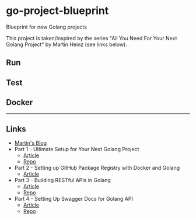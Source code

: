 
# go-project-blueprint
Blueprint for new Golang projects

This project is taken/inspired by the series "All You Need For Your Next Golang Project" by Martin Heinz (see links below).

## Run


## Test


## Docker

---

## Links

* [Martin's Blog](https://martinheinz.dev/)
* Part 1 - Ultimate Setup for Your Next Golang Project
    * [Article](https://towardsdatascience.com/ultimate-setup-for-your-next-golang-project-1cc989ad2a96)
    * [Repo](https://github.com/MartinHeinz/go-project-blueprint)
* Part 2 - Setting up GitHub Package Registry with Docker and Golang
    * [Article](https://towardsdatascience.com/setting-up-github-package-registry-with-docker-and-golang-7a75a2533139)
* Part 3 - Building RESTful APIs in Golang
    * [Article](https://towardsdatascience.com/building-restful-apis-in-golang-e3fe6e3f8f95)
    * [Repo](https://github.com/MartinHeinz/go-project-blueprint/tree/rest-api)
* Part 4 - Setting Up Swagger Docs for Golang API
    * [Article](https://towardsdatascience.com/setting-up-swagger-docs-for-golang-api-8d0442263641)
    * [Repo](https://github.com/MartinHeinz/go-project-blueprint/tree/rest-api)
